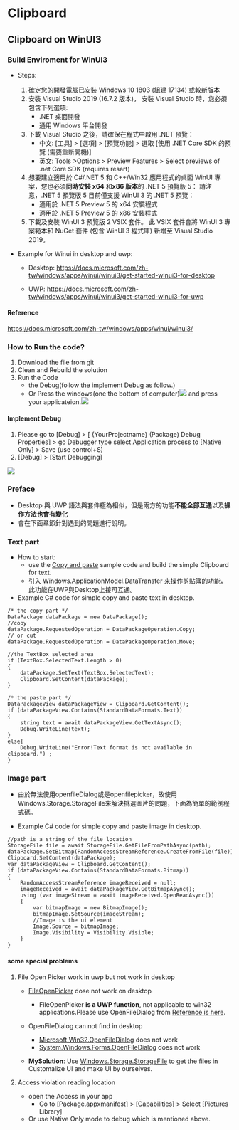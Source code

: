 # Clipboard #

## Clipboard on WinUI3 ##
### Build Enviroment for WinUI3 ###
- Steps:
    1. 確定您的開發電腦已安裝 Windows 10 1803 (組建 17134) 或較新版本
    2. 安裝 Visual Studio 2019 (16.7.2 版本)， 安裝 Visual Studio 時，您必須包含下列選項:
        * .NET 桌面開發
        * 通用 Windows 平台開發
    3. 下載 Visual Studio 之後，請確保在程式中啟用 .NET 預覽：
        * 中文: [工具] > [選項] > [預覽功能] > 選取 [使用 .NET Core SDK 的預覽 (需要重新開機)]
        * 英文: Tools >Options > Preview Features > Select previews of .net Core SDK (requires resart)
    4. 想要建立適用於 C#/.NET 5 和 C++/Win32 應用程式的桌面 WinUI 專案，您也必須**同時安裝 x64** 和**x86 版本**的 .NET 5 預覽版 5： 請注意，.NET 5 預覽版 5 目前僅支援 WinUI 3 的 .NET 5 預覽：
        * 適用於 .NET 5 Preview 5 的 x64 安裝程式
        * 適用於 .NET 5 Preview 5 的 x86 安裝程式
    5. 下載及安裝 WinUI 3 預覽版 2 VSIX 套件。 此 VSIX 套件會將 WinUI 3 專案範本和 NuGet 套件 (包含 WinUI 3 程式庫) 新增至 Visual Studio 2019。

- Example for Winui in desktop and uwp:
    - Desktop: https://docs.microsoft.com/zh-tw/windows/apps/winui/winui3/get-started-winui3-for-desktop

    - UWP: https://docs.microsoft.com/zh-tw/windows/apps/winui/winui3/get-started-winui3-for-uwp

#### Reference #### 
https://docs.microsoft.com/zh-tw/windows/apps/winui/winui3/

### How to Run the code? ###
1. Download the file from git
2. Clean and Rebuild the solution
3. Run the Code 
    * the Debug(follow the implement Debug as follow.) 
    * Or Press the windows(one the bottom of computer)![](https://i.imgur.com/Dczca4V.png) and press your applicateion.![](https://i.imgur.com/nhU2FBW.png)


 
#### Implement Debug ####
1. Please go to [Debug] > [ {YourProjectname} (Package) Debug Properties] > go Debugger type select Application process to [Native Only] > Save (use control+S) 
2. [Debug] > [Start Debugging]


![](https://i.imgur.com/33uBcIO.png)

### Preface ###
- Desktop 與 UWP 語法與套件極為相似，但是兩方的功能**不能全部互通**以及**操作方法也會有變化**
- 會在下面章節針對遇到的問題進行說明。
### Text part ###
- How to start:
    - use the [Copy and paste](https://docs.microsoft.com/en-us/windows/uwp/app-to-app/copy-and-paste) sample code and build the simple Clipboard for text.
    - 引入 Windows.ApplicationModel.DataTransfer 來操作剪貼簿的功能，此功能在UWP與Desktop上接可互通。
- Example C# code for simple copy and paste text in desktop.

```=C#
/* the copy part */
DataPackage dataPackage = new DataPackage();
//copy 
dataPackage.RequestedOperation = DataPackageOperation.Copy;
// or cut
dataPackage.RequestedOperation = DataPackageOperation.Move;

//the TextBox selected area
if (TextBox.SelectedText.Length > 0)
{
    dataPackage.SetText(TextBox.SelectedText);
    Clipboard.SetContent(dataPackage);
}

/* the paste part */
DataPackageView dataPackageView = Clipboard.GetContent();
if (dataPackageView.Contains(StandardDataFormats.Text))
{
    string text = await dataPackageView.GetTextAsync();
    Debug.WriteLine(text);
}
else{
    Debug.WriteLine("Error!Text format is not available in clipboard.") ;
}
```
### Image part ###
- 由於無法使用openfileDialog或是openfilepicker，故使用Windows.Storage.StorageFile來解決挑選圖片的問題，下面為簡單的範例程式碼。


- Example C# code for simple copy and paste image in desktop.

``` =C#
//path is a string of the file location
StorageFile file = await StorageFile.GetFileFromPathAsync(path);
dataPackage.SetBitmap(RandomAccessStreamReference.CreateFromFile(file));
Clipboard.SetContent(dataPackage);
var dataPackageView = Clipboard.GetContent();
if (dataPackageView.Contains(StandardDataFormats.Bitmap))
{
    RandomAccessStreamReference imageReceived = null;
    imageReceived = await dataPackageView.GetBitmapAsync();
    using (var imageStream = await imageReceived.OpenReadAsync())
    {
        var bitmapImage = new BitmapImage();
        bitmapImage.SetSource(imageStream);
        //Image is the ui element
        Image.Source = bitmapImage;
        Image.Visibility = Visibility.Visible;
    }
}
```


#### some special problems ####

1. File Open Picker work in uwp but not work in desktop
    - [FileOpenPicker](https://docs.microsoft.com/en-us/uwp/api/Windows.Storage.Pickers.FileOpenPicker?view=winrt-19041) dose not work on desktop
        - FileOpenPicker **is a UWP function**, not applicable to win32 applications.Please use OpenFileDialog from [Reference is here](https://docs.microsoft.com/en-us/answers/questions/26394/using-uwps-fileopenpicker-in-a-wpf-app-fails.html).

    - OpenFileDialog can not find in desktop
        - [Microsoft.Win32.OpenFileDialog](https://docs.microsoft.com/en-us/dotnet/api/microsoft.win32.openfiledialog?view=netcore-3.1) does not work
        - [System.Windows.Forms.OpenFileDialog](https://docs.microsoft.com/en-us/dotnet/api/system.windows.forms.openfiledialog?view=netcore-3.1) does not work
    - **MySolution**: Use [Windows.Storage.StorageFile](https://docs.microsoft.com/en-us/uwp/api/Windows.Storage.StorageFile?view=winrt-19041) to get the files in Customalize UI and make UI by ourselves.

2. Access violation reading location
    - open the Access in your app
        - Go to [Package.appxmanifest] > [Capabilities] > Select [Pictures Library] 
    - Or use Native Only mode to debug which is mentioned above.

